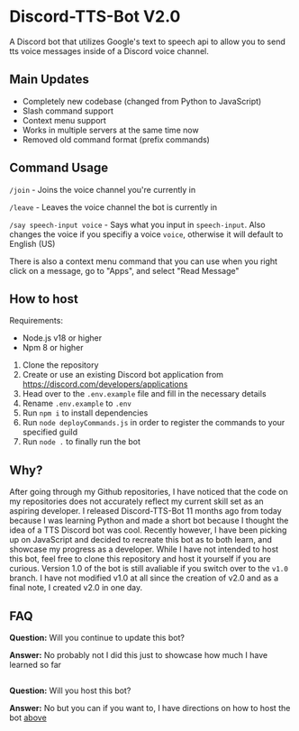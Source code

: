 # Discord-TTS-Bot V2.0
A Discord bot that utilizes Google's text to speech api to allow you to send tts voice messages inside of a Discord voice channel.

## Main Updates
* Completely new codebase (changed from Python to JavaScript)
* Slash command support
* Context menu support
* Works in multiple servers at the same time now
* Removed old command format (prefix commands)

## Command Usage
`/join` - Joins the voice channel you're currently in

`/leave` - Leaves the voice channel the bot is currently in

`/say speech-input voice` - Says what you input in `speech-input`. Also changes the voice if you specifiy a voice `voice`, otherwise it will default to English (US)

There is also a context menu command that you can use when you right click on a message, go to "Apps", and select "Read Message"

## How to host
Requirements:

* Node.js v18 or higher
* Npm 8 or higher

1. Clone the repository
2. Create or use an existing Discord bot application from https://discord.com/developers/applications
3. Head over to the `.env.example` file and fill in the necessary details
4. Rename `.env.example` to `.env`
5. Run `npm i` to install dependencies
6. Run `node deployCommands.js` in order to register the commands to your specified guild
7. Run `node .` to finally run the bot

## Why?
After going through my Github repositories, I have noticed that the code on my repositories does not accurately reflect my current skill set as an aspiring developer. I released Discord-TTS-Bot 11 months ago from today because I was learning Python and made a short bot because I thought the idea of a TTS Discord bot was cool. Recently however, I have been picking up on JavaScript and decided to recreate this bot as to both learn, and showcase my progress as a developer. While I have not intended to host this bot, feel free to clone this repository and host it yourself if you are curious. Version 1.0 of the bot is still avaliable if you switch over to the `v1.0` branch. I have not modified v1.0 at all since the creation of v2.0 and as a final note, I created v2.0 in one day.

## FAQ
**Question:** Will you continue to update this bot?

**Answer:** No probably not I did this just to showcase how much I have learned so far
##

**Question:** Will you host this bot?

**Answer:** No but you can if you want to, I have directions on how to host the bot [above](#how-to-host)
